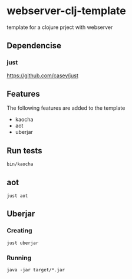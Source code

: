 # webserver-clj-template
template for a clojure prject with webserver

## Dependencise

### just

https://github.com/casey/just

## Features

The following features are added to the template

* kaocha
* aot
* uberjar

## Run tests

```
bin/kaocha
```

## aot

```
just aot
```

## Uberjar

### Creating

```
just uberjar
```

### Running

```
java -jar target/*.jar
```

